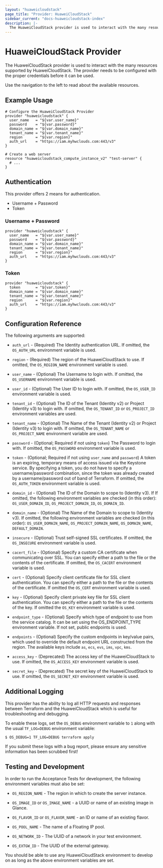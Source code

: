 ```yaml
---
layout: "huaweicloudstack"
page_title: "Provider: HuaweiCloudStack"
sidebar_current: "docs-huaweicloudstack-index"
description: |-
  The HuaweiCloudStack provider is used to interact with the many resources supported by HuaweiCloudStack. The provider needs to be configured with the proper credentials before it can be used.
---
```


# HuaweiCloudStack Provider

The HuaweiCloudStack provider is used to interact with the
many resources supported by HuaweiCloudStack. The provider needs to be configured
with the proper credentials before it can be used.

Use the navigation to the left to read about the available resources.

## Example Usage

```hcl
# Configure the HuaweiCloudStack Provider
provider "huaweicloudstack" {
  user_name   = "${var.user_name}"
  password    = "${var.password}"
  domain_name = "${var.domain_name}"
  tenant_name = "${var.tenant_name}"
  region      = "${var.region}"
  auth_url    = "https://iam.myhwclouds.com:443/v3"
}

# Create a web server
resource "huaweicloudstack_compute_instance_v2" "test-server" {
  # ...
}
```

## Authentication

This provider offers 2 means for authentication.

- Username + Password
- Token

### Username + Password

```hcl
provider "huaweicloudstack" {
  user_name   = "${var.user_name}"
  password    = "${var.password}"
  domain_name = "${var.domain_name}"
  tenant_name = "${var.tenant_name}"
  region      = "${var.region}"
  auth_url    = "https://iam.myhwclouds.com:443/v3"
}
```

### Token

```hcl
provider "huaweicloudstack" {
  token       = "${var.token}"
  domain_name = "${var.domain_name}"
  tenant_name = "${var.tenant_name}"
  region      = "${var.region}"
  auth_url    = "https://iam.myhwclouds.com:443/v3"
}
```


## Configuration Reference

The following arguments are supported:

* `auth_url` - (Required) The Identity authentication URL. If omitted, the
  `OS_AUTH_URL` environment variable is used.

* `region` - (Required) The region of the HuaweiCloudStack to use. If omitted,
  the `OS_REGION_NAME` environment variable is used.

* `user_name` - (Optional) The Username to login with. If omitted, the
  `OS_USERNAME` environment variable is used.

* `user_id` - (Optional) The User ID to login with. If omitted, the
  `OS_USER_ID` environment variable is used.

* `tenant_id` - (Optional) The ID of the Tenant (Identity v2) or Project
  (Identity v3) to login with. If omitted, the `OS_TENANT_ID` or
  `OS_PROJECT_ID` environment variables are used.

* `tenant_name` - (Optional) The Name of the Tenant (Identity v2) or Project
  (Identity v3) to login with. If omitted, the `OS_TENANT_NAME` or
  `OS_PROJECT_NAME` environment variable are used.

* `password` - (Optional; Required if not using `token`) The Password to login with.
  If omitted, the `OS_PASSWORD` environment variable is used.

* `token` - (Optional; Required if not using `user_name` and `password`)
  A token is an expiring, temporary means of access issued via the Keystone
  service. By specifying a token, you do not have to specify a username/password
  combination, since the token was already created by a username/password out of
  band of Terraform. If omitted, the `OS_AUTH_TOKEN` environment variable is used.

* `domain_id` - (Optional) The ID of the Domain to scope to (Identity v3). If
  If omitted, the following environment variables are checked (in this order):
  `OS_USER_DOMAIN_ID`, `OS_PROJECT_DOMAIN_ID`, `OS_DOMAIN_ID`.

* `domain_name` - (Optional) The Name of the Domain to scope to (Identity v3).
  If omitted, the following environment variables are checked (in this order):
  `OS_USER_DOMAIN_NAME`, `OS_PROJECT_DOMAIN_NAME`, `OS_DOMAIN_NAME`,
  `DEFAULT_DOMAIN`.

* `insecure` - (Optional) Trust self-signed SSL certificates. If omitted, the
  `OS_INSECURE` environment variable is used.

* `cacert_file` - (Optional) Specify a custom CA certificate when communicating
  over SSL. You can specify either a path to the file or the contents of the
  certificate. If omitted, the `OS_CACERT` environment variable is used.

* `cert` - (Optional) Specify client certificate file for SSL client
  authentication. You can specify either a path to the file or the contents of
  the certificate. If omitted the `OS_CERT` environment variable is used.

* `key` - (Optional) Specify client private key file for SSL client
  authentication. You can specify either a path to the file or the contents of
  the key. If omitted the `OS_KEY` environment variable is used.

* `endpoint_type` - (Optional) Specify which type of endpoint to use from the
  service catalog. It can be set using the OS_ENDPOINT_TYPE environment
  variable. If not set, public endpoints is used.

* `endpoints` - (Optional) Specify the custom endpoints in key/value pairs, which
  used to override the default endpoint URL constructed from the region.
  The available keys include `as`, `ecs`, `evs`, `ims`, `vpc`, `kms`.

* `access_key` - (Deprecated) The access key of the HuaweiCloudStack to use.
  If omitted, the `OS_ACCESS_KEY` environment variable is used.

* `secret_key` - (Deprecated) The secret key of the HuaweiCloudStack to use.
  If omitted, the `OS_SECRET_KEY` environment variable is used.


## Additional Logging

This provider has the ability to log all HTTP requests and responses between
Terraform and the HuaweiCloudStack which is useful for troubleshooting and
debugging.

To enable these logs, set the `OS_DEBUG` environment variable to `1` along
with the usual `TF_LOG=DEBUG` environment variable:

```shell
$ OS_DEBUG=1 TF_LOG=DEBUG terraform apply
```

If you submit these logs with a bug report, please ensure any sensitive
information has been scrubbed first!

## Testing and Development

In order to run the Acceptance Tests for development, the following environment
variables must also be set:

* `OS_REGION_NAME` - The region in which to create the server instance.

* `OS_IMAGE_ID` or `OS_IMAGE_NAME` - a UUID or name of an existing image in
    Glance.

* `OS_FLAVOR_ID` or `OS_FLAVOR_NAME` - an ID or name of an existing flavor.

* `OS_POOL_NAME` - The name of a Floating IP pool.

* `OS_NETWORK_ID` - The UUID of a network in your test environment.

* `OS_EXTGW_ID` - The UUID of the external gateway.

You should be able to use any HuaweiCloudStack environment to develop on as long as the
above environment variables are set.
